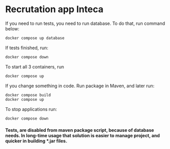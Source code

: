 # Recrutation app Inteca
If you need to run tests, you need to run database. To do that, run command below:
```bash
docker compose up database
```
If tests finished, run:
```bash
docker compose down
```

To start all 3 containers, run
```bash
docker compose up
```

If you change something in code. Run package in Maven, and later run:
```bash
docker compose build
docker compose up
```

To stop applications run:
```bash
docker compose down
```

#### Tests, are disabled from maven package script, because of database needs. In long-time usage that solution is easier to manage project, and quicker in building *.jar files.